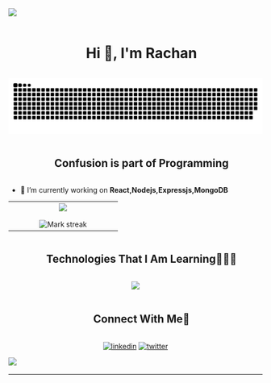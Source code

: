 
<!--horizontal divider(gradiant)-->
<img src="https://user-images.githubusercontent.com/73097560/115834477-dbab4500-a447-11eb-908a-139a6edaec5c.gif">

<!--h1 without bottom border-->
<div id="user-content-toc">
  <ul align="center">
    <summary><h1 style="display: inline-block">Hi 👋, I'm Rachan</h1></summary>
  </ul>
</div>


<!--- snake -->
<div align="center">
  <img  src="https://github.com/1999AZZAR/1999AZZAR/blob/main/resources/img/grid-snake.svg"
       alt="snake" /></a>
</div>


<!--h2 without bottom border-->
<div id="user-content-toc">
  <ul align="center">
    <summary><h2 style="display: inline-block">Confusion is part of Programming</h2></summary>
  </ul>
</div>


<!--Intro start-->
- 🔭 I’m currently working on **React,Nodejs,Expressjs,MongoDB**



<!--Intro end-->



<!--- stats & Trophy (start) -->
<p align="center">
  <!--- stats (start) -->
<table align="center">
<tr border="none">
<td width="50%" align="center">
  
  <img  align="center"  src="https://github-readme-stats.vercel.app/api?username=rachannzz&theme=dark&show_icons=true&count_private=true" />
  <br></br>
  <img  title="🔥 Get streak stats for your profile at git.io/streak-stats" alt="Mark streak" src="https://github-readme-streak-stats.herokuapp.com/?user=rachannzz&theme=dark&hide_border=false" /> 
</td>



  


</table>
<!--- stats (end) -->

<!--- trophy (start) -->

<!--- trophy (start) -->


</p>        
<!--- stats (end) -->


<!--h1 without bottom border-->
<div id="user-content-toc">
  <ul align="center">
    <summary><h2 style="display: inline-block">Technologies That I Am Learning👨🏻‍💻</h2></summary>
  </ul>
</div>
<!--tech stack icons-->
<p align="center">
  <a href="https://skillicons.dev">
    <img src="https://skillicons.dev/icons?i=git,bootstrap,c,css,express,github,html,js,linux,mongodb,nodejs,react,vscode&perline=14" />
  </a>
</p>


<!-- Connect with me -->
<!--h2 without bottom border-->
<div id="user-content-toc">
  <ul align="center">
    <summary><h2 style="display: inline-block">Connect With Me🤝</h2></summary>
  </ul>
</div>

<!--icons and links-->
<p align="center">
<a href="https://www.linkedin.com/in/rachannzz/" target="blank"><img align="center" src="https://user-images.githubusercontent.com/88904952/234979284-68c11d7f-1acc-4f0c-ac78-044e1037d7b0.png" alt="linkedin" height="50" width="50" /></a>
<a href="https://twitter.com/rachan_phuyal" target="blank"><img align="center" src="https://user-images.githubusercontent.com/88904952/234980676-61bfb021-ecc8-48f7-88e6-34c1b06c4a58.png" alt="twitter" height="50" width="50" /></a> 
  
</p>


<!--profile visit count-->


<!--horizontal divider(gradiant)-->
<img src="https://user-images.githubusercontent.com/73097560/115834477-dbab4500-a447-11eb-908a-139a6edaec5c.gif">

----------------------------------------------------------------------


